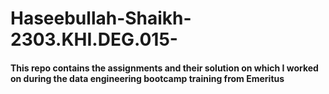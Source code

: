 # Haseebullah-Shaikh-2303.KHI.DEG.015-
#### This repo contains the assignments and their solution on which I worked on during the data engineering bootcamp training from Emeritus 
